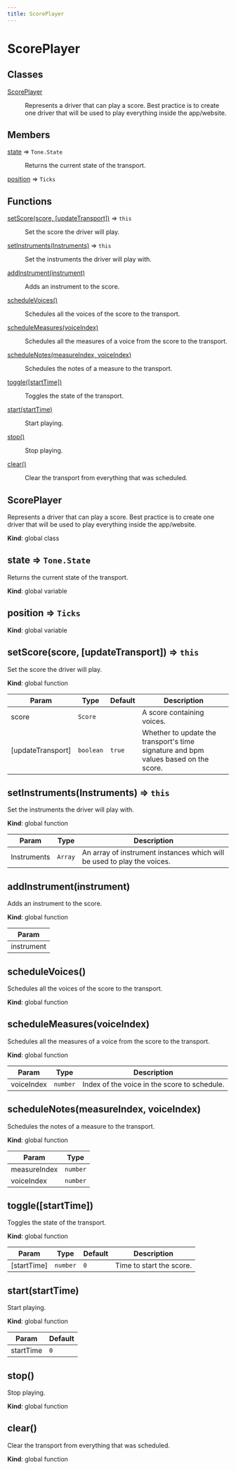 ```yaml
---
title: ScorePlayer
---
```


# ScorePlayer

## Classes

<dl>
<dt><a href="#ScorePlayer">ScorePlayer</a></dt>
<dd><p>Represents a driver that can play a score.
Best practice is to create one driver that will be used to play everything inside the app/website.</p>
</dd>
</dl>

## Members

<dl>
<dt><a href="#state">state</a> ⇒ <code>Tone.State</code></dt>
<dd><p>Returns the current state of the transport.</p>
</dd>
<dt><a href="#position">position</a> ⇒ <code>Ticks</code></dt>
<dd></dd>
</dl>

## Functions

<dl>
<dt><a href="#setScore">setScore(score, [updateTransport])</a> ⇒ <code>this</code></dt>
<dd><p>Set the score the driver will play.</p>
</dd>
<dt><a href="#setInstruments">setInstruments(Instruments)</a> ⇒ <code>this</code></dt>
<dd><p>Set the instruments the driver will play with.</p>
</dd>
<dt><a href="#addInstrument">addInstrument(instrument)</a></dt>
<dd><p>Adds an instrument to the score.</p>
</dd>
<dt><a href="#scheduleVoices">scheduleVoices()</a></dt>
<dd><p>Schedules all the voices of the score to the transport.</p>
</dd>
<dt><a href="#scheduleMeasures">scheduleMeasures(voiceIndex)</a></dt>
<dd><p>Schedules all the measures of a voice from the score to the transport.</p>
</dd>
<dt><a href="#scheduleNotes">scheduleNotes(measureIndex, voiceIndex)</a></dt>
<dd><p>Schedules the notes of a measure to the transport.</p>
</dd>
<dt><a href="#toggle">toggle([startTime])</a></dt>
<dd><p>Toggles the state of the transport.</p>
</dd>
<dt><a href="#start">start(startTime)</a></dt>
<dd><p>Start playing.</p>
</dd>
<dt><a href="#stop">stop()</a></dt>
<dd><p>Stop playing.</p>
</dd>
<dt><a href="#clear">clear()</a></dt>
<dd><p>Clear the transport from everything that was scheduled.</p>
</dd>
</dl>

<a name="ScorePlayer"></a>

## ScorePlayer
Represents a driver that can play a score.
Best practice is to create one driver that will be used to play everything inside the app/website.

**Kind**: global class  
<a name="state"></a>

## state ⇒ <code>Tone.State</code>
Returns the current state of the transport.

**Kind**: global variable  
<a name="position"></a>

## position ⇒ <code>Ticks</code>
**Kind**: global variable  
<a name="setScore"></a>

## setScore(score, [updateTransport]) ⇒ <code>this</code>
Set the score the driver will play.

**Kind**: global function  

| Param | Type | Default | Description |
| --- | --- | --- | --- |
| score | <code>Score</code> | <code></code> | A score containing voices. |
| [updateTransport] | <code>boolean</code> | <code>true</code> | Whether to update the transport's time signature and bpm values based on     the score. |

<a name="setInstruments"></a>

## setInstruments(Instruments) ⇒ <code>this</code>
Set the instruments the driver will play with.

**Kind**: global function  

| Param | Type | Description |
| --- | --- | --- |
| Instruments | <code>Array</code> | An array of instrument instances which will be used to play the voices. |

<a name="addInstrument"></a>

## addInstrument(instrument)
Adds an instrument to the score.

**Kind**: global function  

| Param |
| --- |
| instrument | 

<a name="scheduleVoices"></a>

## scheduleVoices()
Schedules all the voices of the score to the transport.

**Kind**: global function  
<a name="scheduleMeasures"></a>

## scheduleMeasures(voiceIndex)
Schedules all the measures of a voice from the score to the transport.

**Kind**: global function  

| Param | Type | Description |
| --- | --- | --- |
| voiceIndex | <code>number</code> | Index of the voice in the score to schedule. |

<a name="scheduleNotes"></a>

## scheduleNotes(measureIndex, voiceIndex)
Schedules the notes of a measure to the transport.

**Kind**: global function  

| Param | Type |
| --- | --- |
| measureIndex | <code>number</code> | 
| voiceIndex | <code>number</code> | 

<a name="toggle"></a>

## toggle([startTime])
Toggles the state of the transport.

**Kind**: global function  

| Param | Type | Default | Description |
| --- | --- | --- | --- |
| [startTime] | <code>number</code> | <code>0</code> | Time to start the score. |

<a name="start"></a>

## start(startTime)
Start playing.

**Kind**: global function  

| Param | Default |
| --- | --- |
| startTime | <code>0</code> | 

<a name="stop"></a>

## stop()
Stop playing.

**Kind**: global function  
<a name="clear"></a>

## clear()
Clear the transport from everything that was scheduled.

**Kind**: global function  
